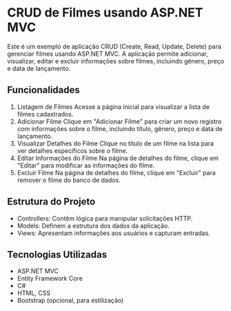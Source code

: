 # CRUD de Filmes usando ASP.NET MVC
Este é um exemplo de aplicação CRUD (Create, Read, Update, Delete) para gerenciar filmes usando ASP.NET MVC. A aplicação permite adicionar, visualizar, editar e excluir informações sobre filmes, incluindo gênero, preço e data de lançamento.

## Funcionalidades
1. Listagem de Filmes
Acesse a página inicial para visualizar a lista de filmes cadastrados.
2. Adicionar Filme
Clique em "Adicionar Filme" para criar um novo registro com informações sobre o filme, incluindo título, gênero, preço e data de lançamento.
3. Visualizar Detalhes do Filme
Clique no título de um filme na lista para ver detalhes específicos sobre o filme.
4. Editar Informações do Filme
Na página de detalhes do filme, clique em "Editar" para modificar as informações do filme.
5. Excluir Filme
Na página de detalhes do filme, clique em "Excluir" para remover o filme do banco de dados.

## Estrutura do Projeto
- Controllers: Contêm lógica para manipular solicitações HTTP.
- Models: Definem a estrutura dos dados da aplicação.
- Views: Apresentam informações aos usuários e capturam entradas.

## Tecnologias Utilizadas
- ASP.NET MVC
- Entity Framework Core
- C#
- HTML, CSS
- Bootstrap (opcional, para estilização)
